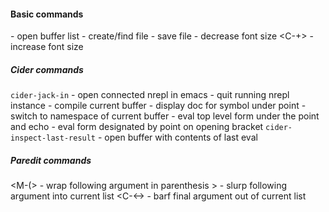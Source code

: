 #### Basic commands
<C-x><C-b> - open buffer list
<C-x><C-f> - create/find file
<C-x><C-s> - save file
<C-x><C--> - decrease font size
<C-x><C-+> - increase font size

##### Cider commands
<M-x> `cider-jack-in` - open connected nrepl in emacs
<C-c><C-q> - quit running nrepl instance
<C-c><C-k> - compile current buffer
<C-c><C-d><C-d> - display doc for symbol under point
<C-c><M-n><M-n> - switch to namespace of current buffer
<C-c><C-c> - eval top level form under the point and echo
<C-c><C-v><C-v> - eval form designated by point on opening bracket
<M-x> `cider-inspect-last-result` - open buffer with contents of last eval

##### Paredit commands
<M-(> - wrap following argument in parenthesis
<C-->> - slurp following argument into current list
<C-<-> - barf final argument out of current list

